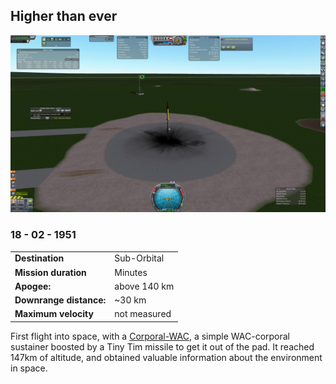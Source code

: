 

## Higher than ever

![](WAC-Aerobee﻿﻿_Y0001.jpg)
### 18 - 02 - 1951
|          |                |
|----------|----------------|
| **Destination** | Sub-Orbital |
| **Mission duration** | Minutes |
| **Apogee:**| above 140 km |
| **Downrange distance:** | ~30 km |
| **Maximum velocity** | not measured |

First flight into space, with a [Corporal-WAC](../lvs/corporal-wac), a simple WAC-corporal sustainer boosted by a  Tiny Tim missile to get it out of the pad.
It reached 147km of altitude, and obtained valuable information about the environment in space.

